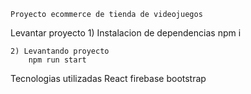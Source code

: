     Proyecto ecommerce de tienda de videojuegos


Levantar proyecto
    1) Instalacion de dependencias
        npm i

    2) Levantando proyecto 
        npm run start

Tecnologias utilizadas
    React
    firebase
    bootstrap